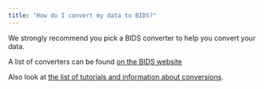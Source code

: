 ```yaml
---
title: "How do I convert my data to BIDS?"
---
```


We strongly recommend you pick a BIDS converter to help you convert your data.

A list of converters can be found [on the BIDS website](../tools/converters/index.md)

Also look at [the list of tutorials and information about conversions](../getting_started/tutorials/conversion/index.md).

